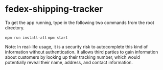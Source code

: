 # fedex-shipping-tracker

To get the app running, type in the following two commands from the root directory.

`npm run install-all`
`npm start`

Note: In real-life usage, it is a security risk to autocomplete this kind of information without authentication. It allows third parties to gain information about customers by looking up their tracking number, which would potentially reveal their name, address, and contact information.